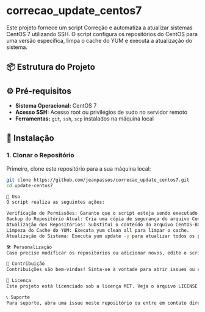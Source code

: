 # correcao_update_centos7


Este projeto fornece um script Correção e automatiza a atualizar sistemas CentOS 7 utilizando SSH. O script configura os repositórios do CentOS para uma versão específica, limpa o cache do YUM e executa a atualização do sistema.

## 📦 Estrutura do Projeto


## ⚙️ Pré-requisitos

- **Sistema Operacional:** CentOS 7
- **Acesso SSH:** Acesso root ou privilégios de sudo no servidor remoto
- **Ferramentas:** `git`, `ssh`, `scp` instalados na máquina local

## 🚀 Instalação

### 1. Clonar o Repositório

Primeiro, clone este repositório para a sua máquina local:

```bash
git clone https://github.com/jeanpassos/correcao_update_centos7.git
cd update-centos7

📄 Uso
O script realiza as seguintes ações:

Verificação de Permissões: Garante que o script esteja sendo executado com privilégios de root.
Backup do Repositório Atual: Cria uma cópia de segurança do arquivo CentOS-Base.repo.
Atualização dos Repositórios: Substitui o conteúdo do arquivo CentOS-Base.repo para apontar para os repositórios do vault.centos.org.
Limpeza do Cache do YUM: Executa yum clean all para limpar o cache.
Atualização do Sistema: Executa yum update -y para atualizar todos os pacotes instalados.

🛠️ Personalização
Caso precise modificar os repositórios ou adicionar novos, edite o script update_centos7.sh conforme necessário.

📝 Contribuição
Contribuições são bem-vindas! Sinta-se à vontade para abrir issues ou enviar pull requests.

📄 Licença
Este projeto está licenciado sob a licença MIT. Veja o arquivo LICENSE para mais detalhes.

📞 Suporte
Para suporte, abra uma issue neste repositório ou entre em contato diretamente.


